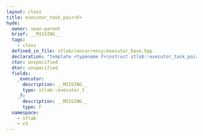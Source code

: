 ```yaml
---
layout: class
title: executor_task_pair<F>
hyde:
  owner: sean-parent
  brief: __MISSING__
  tags:
    - class
  defined_in_file: stlab/concurrency/executor_base.hpp
  declaration: "template <typename F>\nstruct stlab::executor_task_pair;"
  ctor: unspecified
  dtor: unspecified
  fields:
    _executor:
      description: __MISSING__
      type: stlab::executor_t
    _f:
      description: __MISSING__
      type: F
  namespace:
    - stlab
    - v3
---
```

